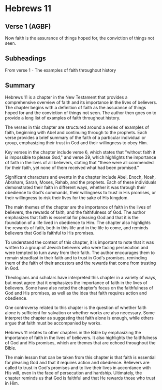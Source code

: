 # Hebrews 11

## Verse 1 (AGBF)

Now faith is the assurance of things hoped for, the conviction of things not seen.

## Subheadings

From verse 1 - The examples of faith throughout history

## Summary

Hebrews 11 is a chapter in the New Testament that provides a comprehensive overview of faith and its importance in the lives of believers. The chapter begins with a definition of faith as the assurance of things hoped for and the conviction of things not seen. The author then goes on to provide a long list of examples of faith throughout history.

The verses in this chapter are structured around a series of examples of faith, beginning with Abel and continuing through to the prophets. Each verse provides a brief summary of the faith of a particular individual or group, emphasizing their trust in God and their willingness to obey Him.

Key verses in the chapter include verse 6, which states that "without faith it is impossible to please God," and verse 39, which highlights the importance of faith in the lives of all believers, stating that "these were all commended for their faith, yet none of them received what had been promised."

Significant characters and events in the chapter include Abel, Enoch, Noah, Abraham, Sarah, Moses, Rahab, and the prophets. Each of these individuals demonstrated their faith in different ways, whether it was through their obedience to God's commands, their willingness to trust in His promises, or their willingness to risk their lives for the sake of His kingdom.

The main themes of the chapter are the importance of faith in the lives of believers, the rewards of faith, and the faithfulness of God. The author emphasizes that faith is essential for pleasing God and that it is the foundation of a life lived in obedience to Him. The chapter also highlights the rewards of faith, both in this life and in the life to come, and reminds believers that God is faithful to His promises.

To understand the context of this chapter, it is important to note that it was written to a group of Jewish believers who were facing persecution and were tempted to turn away from their faith. The author encourages them to remain steadfast in their faith and to trust in God's promises, reminding them of the faith of their ancestors and the rewards that come from trusting in God.

Theologians and scholars have interpreted this chapter in a variety of ways, but most agree that it emphasizes the importance of faith in the lives of believers. Some have also noted the chapter's focus on the faithfulness of God and His promises, as well as the idea that faith requires action and obedience.

One controversy related to this chapter is the question of whether faith alone is sufficient for salvation or whether works are also necessary. Some interpret the chapter as suggesting that faith alone is enough, while others argue that faith must be accompanied by works.

Hebrews 11 relates to other chapters in the Bible by emphasizing the importance of faith in the lives of believers. It also highlights the faithfulness of God and His promises, which are themes that are echoed throughout the Bible.

The main lesson that can be taken from this chapter is that faith is essential for pleasing God and that it requires action and obedience. Believers are called to trust in God's promises and to live their lives in accordance with His will, even in the face of persecution and hardship. Ultimately, the chapter reminds us that God is faithful and that He rewards those who trust in Him.